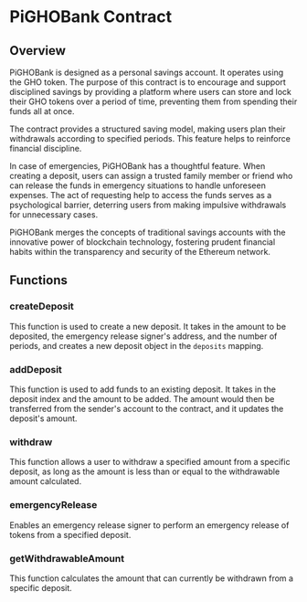 # PiGHOBank Contract

## Overview
PiGHOBank is designed as a personal savings account. It operates using the GHO token. The purpose of this contract is to encourage and support disciplined savings by providing a platform where users can store and lock their GHO tokens over a period of time, preventing them from spending their funds all at once.

The contract provides a structured saving model, making users plan their withdrawals according to specified periods. This feature helps to reinforce financial discipline.

In case of emergencies, PiGHOBank has a thoughtful feature. When creating a deposit, users can assign a trusted family member or friend who can release the funds in emergency situations to handle unforeseen expenses. The act of requesting help to access the funds serves as a psychological barrier, deterring users from making impulsive withdrawals for unnecessary cases.

PiGHOBank merges the concepts of traditional savings accounts with the innovative power of blockchain technology, fostering prudent financial habits within the transparency and security of the Ethereum network.
## Functions

### createDeposit
This function is used to create a new deposit. It takes in the amount to be deposited, the emergency release signer's address, and the number of periods, and creates a new deposit object in the `deposits` mapping.

### addDeposit
This function is used to add funds to an existing deposit. It takes in the deposit index and the amount to be added. The amount would then be transferred from the sender's account to the contract, and it updates the deposit's amount.

### withdraw
This function allows a user to withdraw a specified amount from a specific deposit, as long as the amount is less than or equal to the withdrawable amount calculated.

### emergencyRelease
Enables an emergency release signer to perform an emergency release of tokens from a specified deposit.

### getWithdrawableAmount
This function calculates the amount that can currently be withdrawn from a specific deposit.
